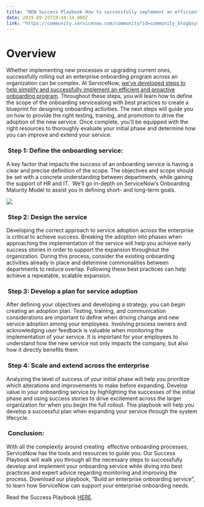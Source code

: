 ```yaml
---
title: "NEW Success Playbook How to successfully implement an efficient and proactive onboarding program"
date: 2019-09-25T19:44:14.000Z
link: "https://community.servicenow.com/community?id=community_blog&sys_id=81604222db8000d423f4a345ca9619f7"
---
```

<h1><strong>Overview</strong></h1>
<p>Whether implementing new processes or upgrading current ones, successfully rolling out an enterprise onboarding program across an organization can be complex. At ServiceNow, <a href="https://www.servicenow.com/content/dam/servicenow-assets/public/en-us/doc-type/other-document/csc/playbooks/build-enterprise-onboarding.pdf" rel="nofollow">we’ve developed steps to help simplify and successfully implement an efficient and proactive onboarding program</a>. Throughout these steps, you will learn how to define the scope of the onboarding servicealong with best practices to create a blueprint for designing onboarding activities. The next steps will guide you on how to provide the right testing, training, and promotion to drive the adoption of the new service. Once complete, you’ll be equipped with the right resources to thoroughly evaluate your initial phase and determine how you can improve and extend your service.</p>
<h3> Step 1: Define the onboarding service:</h3>
<p>A key factor that impacts the success of an onboarding service is having a clear and precise definition of the scope. The objectives and scope should be set with a concrete understanding between departments, while gaining the support of HR and IT.  We’ll go in-depth on ServiceNow’s Onboarding Maturity Model to assist you in defining short- and long-term goals.</p>
<p><img style="max-width: 100%; max-height: 480px;" src="https://community.servicenow.com/f6bf35aedb0000d423f4a345ca96194e.iix" /></p>
<h3> Step 2: Design the service</h3>
<p>Developing the correct approach to service adoption across the enterprise is critical to achieve success. Breaking the adoption into phases when approaching the implementation of the service will help you achieve early success stories in order to support the expansion throughout the organization. During this process, consider the existing onboarding activities already in place and determine commonalities between departments to reduce overlap. Following these best practices can help achieve a repeatable, scalable expansion.</p>
<h3> Step 3: Develop a plan for service adoption</h3>
<p>After defining your objectives and developing a strategy, you can begin creating an adoption plan. Testing, training, and communication considerations are important to define when driving change and new service adoption among your employees. Involving process owners and acknowledging user feedback is valuable when monitoring the implementation of your service. It is important for your employees to understand how the new service not only impacts the company, but also how it directly benefits them. </p>
<h3> Step 4: Scale and extend across the enterprise</h3>
<p>Analyzing the level of success of your initial phase will help you prioritize which alterations and improvements to make before expanding. Develop value in your onboarding service by highlighting the successes of the initial phase and using success stories to drive excitement across the larger organization for when you begin the full rollout. This playbook will help you develop a successful plan when expanding your service through the system lifecycle.</p>
<h3> Conclusion:</h3>
<p>With all the complexity around creating  effective onboarding processes, ServiceNow has the tools and resources to guide you. Our Success Playbook will walk you through all the necessary steps to successfully develop and implement your onboarding service while diving into best practices and expert advice regarding monitoring and improving the process. Download our playbook, “Build an enterprise onboarding service”, to learn how ServiceNow can support your enterprise onboarding needs.</p>
<p>Read the Success Playbook <a href="https://www.servicenow.com/content/dam/servicenow-assets/public/en-us/doc-type/other-document/csc/playbooks/build-enterprise-onboarding.pdf" rel="nofollow">HERE</a>.</p>